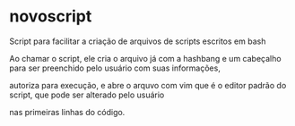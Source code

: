 # novoscript

Script para facilitar a criação de arquivos de scripts escritos em bash

Ao chamar o script, ele cria o arquivo já com a hashbang e um cabeçalho para ser preenchido pelo usuário com suas informações,

autoriza para execução, e abre o arquvo com vim que é o editor padrão do script, que pode ser alterado pelo usuário 

nas primeiras linhas do código.

